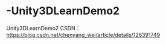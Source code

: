 # -Unity3DLearnDemo2
 Unity3DLearnDemo2
CSDN：
https://blog.csdn.net/chenyang_wei/article/details/126391749
